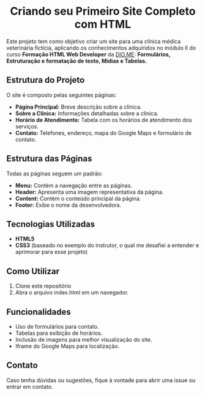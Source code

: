 <h1 align="center">Criando seu Primeiro Site Completo com HTML</h1>

Este projeto tem como objetivo criar um site para uma clínica médica veterinária fictícia, aplicando os conhecimentos adquiridos no módulo II do curso **Formação HTML Web Developer** da [DIO.ME](url): **Formulários, Estruturação e formatação de texto, Mídias e Tabelas.**

## Estrutura do Projeto

O site é composto pelas seguintes páginas:

+ **Página Principal:** Breve descrição sobre a clínica.
+ **Sobre a Clínica:** Informações detalhadas sobre a clínica.
+ **Horário de Atendimento:** Tabela com os horários de atendimento dos serviços.
+ **Contato:** Telefones, endereço, mapa do Google Maps e formulário de contato.

## Estrutura das Páginas

Todas as páginas seguem um padrão:

+ **Menu:** Contém a navegação entre as páginas.
+ **Header:** Apresenta uma imagem representativa da página.
+ **Content:** Contém o conteúdo principal da página.
+ **Footer:** Exibe o nome da desenvolvedora.

## Tecnologias Utilizadas

+ **HTML5**
+ **CSS3** (baseado no exemplo do instrutor, o qual me desafiei a entender e aprimorar para esse projeto)

## Como Utilizar

1. Clone este repositório
2. Abra o arquivo index.html em um navegador.

## Funcionalidades

+ Uso de formulários para contato.
+ Tabelas para exibição de horários.
+ Inclusão de imagens para melhor visualização do site.
+ Iframe do Google Maps para localização.

## Contato

Caso tenha dúvidas ou sugestões, fique à vontade para abrir uma issue ou entrar em contato.

[^1]: Desafio proposto pelo curso Formação HTML Web Developer da [Dio.me](url).
